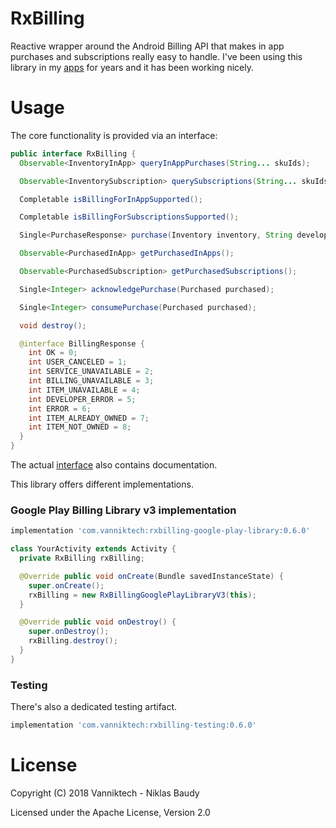 # RxBilling

Reactive wrapper around the Android Billing API that makes in app purchases and subscriptions really easy to handle. I've been using this library in my [apps](https://play.google.com/store/apps/developer?id=Niklas+Baudy) for years and it has been working nicely.

# Usage

The core functionality is provided via an interface:

```java
public interface RxBilling {
  Observable<InventoryInApp> queryInAppPurchases(String... skuIds);

  Observable<InventorySubscription> querySubscriptions(String... skuIds);

  Completable isBillingForInAppSupported();

  Completable isBillingForSubscriptionsSupported();

  Single<PurchaseResponse> purchase(Inventory inventory, String developerPayload);

  Observable<PurchasedInApp> getPurchasedInApps();

  Observable<PurchasedSubscription> getPurchasedSubscriptions();

  Single<Integer> acknowledgePurchase(Purchased purchased);

  Single<Integer> consumePurchase(Purchased purchased);

  void destroy();

  @interface BillingResponse {
    int OK = 0;
    int USER_CANCELED = 1;
    int SERVICE_UNAVAILABLE = 2;
    int BILLING_UNAVAILABLE = 3;
    int ITEM_UNAVAILABLE = 4;
    int DEVELOPER_ERROR = 5;
    int ERROR = 6;
    int ITEM_ALREADY_OWNED = 7;
    int ITEM_NOT_OWNED = 8;
  }
}
```

The actual [interface](rxbilling/src/main/java/com/vanniktech/rxbilling/RxBilling.java) also contains documentation.

This library offers different implementations.

### Google Play Billing Library v3 implementation

```groovy
implementation 'com.vanniktech:rxbilling-google-play-library:0.6.0'
```

```java
class YourActivity extends Activity {
  private RxBilling rxBilling;

  @Override public void onCreate(Bundle savedInstanceState) {
    super.onCreate();
    rxBilling = new RxBillingGooglePlayLibraryV3(this);
  }

  @Override public void onDestroy() {
    super.onDestroy();
    rxBilling.destroy();
  }
}
```

### Testing

There's also a dedicated testing artifact.

```groovy
implementation 'com.vanniktech:rxbilling-testing:0.6.0'
```

# License

Copyright (C) 2018 Vanniktech - Niklas Baudy

Licensed under the Apache License, Version 2.0
